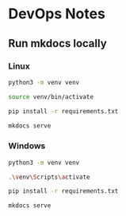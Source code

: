 # DevOps Notes

## Run mkdocs locally

### Linux

```bash
python3 -m venv venv

source venv/bin/activate

pip install -r requirements.txt

mkdocs serve
```

### Windows

```bash
python3 -m venv venv

.\venv\Scripts\activate

pip install -r requirements.txt

mkdocs serve
```